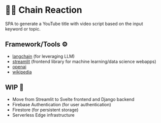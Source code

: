 # 🔗🔥 Chain Reaction

SPA to generate a YouTube title with video script based on the input keyword or topic.


## Framework/Tools ⚙️

 - [langchain](https://github.com/hwchase17/langchain) (for leveraging LLM)
 - [streamlit](https://github.com/streamlit/streamlit) (frontend library for machine learning/data science webapps)
 - [openai](https://github.com/openai/openai-python)
 - [wikipedia](https://pypi.org/project/wikipedia/)

## WIP 🔄

 - Move from Streamlit to Svelte frontend and Django backend
 - Firebase Authentication (for user authentication)
 - Firestore (for persistent storage)
 - Serverless Edge infrastructure